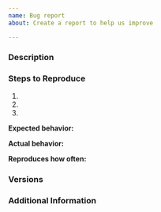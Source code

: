 ```yaml
---
name: Bug report
about: Create a report to help us improve

---
```


<!--
Do you want to ask a question? Are you looking for support? The discord is the best place for getting support: https://discordapp.com/invite/jyQmE3H

-->

### Description

<!-- Description of the issue -->

### Steps to Reproduce

1. <!-- First Step -->
2. <!-- Second Step -->
3. <!-- and so on… -->

**Expected behavior:**

<!-- What you expect to happen -->

**Actual behavior:**

<!-- What actually happens -->

**Reproduces how often:**

<!-- What percentage of the time does it reproduce? -->

### Versions

<!-- You can get this information from copy and pasting the first few lines of the log files. Also, please include the OS and what version of the OS you're running. -->

### Additional Information

<!-- Any additional information, configuration or data that might be necessary to reproduce the issue. -->
